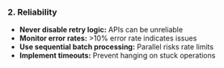 ### 2. Reliability

- **Never disable retry logic:** APIs can be unreliable
- **Monitor error rates:** >10% error rate indicates issues
- **Use sequential batch processing:** Parallel risks rate limits
- **Implement timeouts:** Prevent hanging on stuck operations
